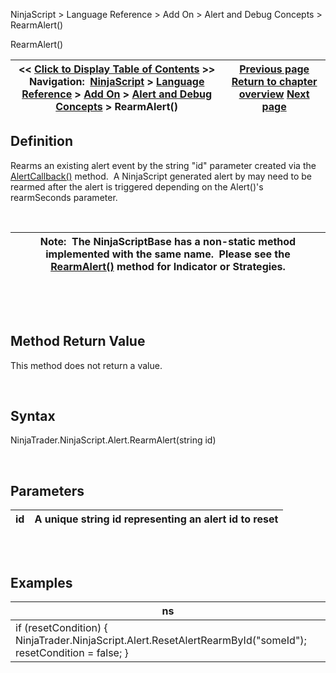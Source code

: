 ﻿


NinjaScript \> Language Reference \> Add On \> Alert and Debug Concepts \> RearmAlert()






















RearmAlert()







| \<\< [Click to Display Table of Contents](alert_rearmalert().md) \>\> **Navigation:**     [NinjaScript](ninjascript.md) \> [Language Reference](language_reference_wip.md) \> [Add On](add_on.md) \> [Alert and Debug Concepts](alert_and_debug_concepts.md) \> RearmAlert() | [Previous page](alertcallback.md) [Return to chapter overview](alert_and_debug_concepts.md) [Next page](atmstrategy.md) |
| --- | --- |











## Definition


Rearms an existing alert event by the string "id" parameter created via the [AlertCallback()](alertcallback.md) method.  A NinjaScript generated alert by may need to be rearmed after the alert is triggered depending on the Alert()'s rearmSeconds parameter.


 




| Note:  The NinjaScriptBase has a non\-static method implemented with the same name.  Please see the [RearmAlert()](rearmalert.md) method for Indicator or Strategies. |
| --- |



 


 


## Method Return Value


This method does not return a value.


 


## Syntax


NinjaTrader.NinjaScript.Alert.RearmAlert(string id)


 


## Parameters




| id | A unique string id representing an alert id to reset |
| --- | --- |



## 


 


## Examples




| ns |
| --- |
| if (resetCondition)  {    NinjaTrader.NinjaScript.Alert.ResetAlertRearmById("someId");    resetCondition \= false; } |









